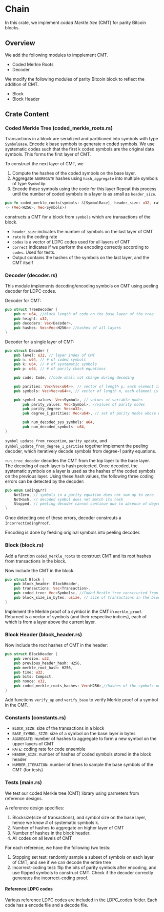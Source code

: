 # Chain

In this crate, we implement _coded Merkle tree_ (CMT) for parity Bitcoin blocks.

## Overview
We add the following modules to impplement CMT.
* Coded Merkle Roots
* Decoder

We modify the following modules of parity Bitcoin block to reflect the addition of CMT.
* Block 
* Block Header

## Crate Content

### Coded Merkle Tree (coded_merkle_roots.rs)
Transactions in a block are serialized and partitioned into symbols with type `SymbolBase`. Encode k base symbols to generate n coded symbols. We use systematic codes such that the first k coded symbols are the original data symbols. This forms the first layer of CMT.

To construct the next layer of CMT, we 
1. Compute the hashes of the coded symbols on the base layer.
2. Aggregate `AGGREGATE` hashes using `hash_aggregate` into multiple symbols of type `SymbolUp`
3. Encode these symbols using the code for this layer
Repeat this process until the number of coded symbols in a layer is as small as `header_size`. 

``` rust
pub fn coded_merkle_roots(symbols: &[SymbolBase], header_size: u32, rate: f32, codes: Vec<Code>, correct: Vec<bool>) 
-> (Vec<H256>, Vec<Symbols>)
```
constructs a CMT for a block from `symbols` which are transactions of the block.
* `header_size` indicates the number of symbols on the last layer of CMT
* `rate` is the coding rate
* `codes` is a vector of LDPC codes used for all layers of CMT
* `correct` indicates if we perform the encoding correctly according to `codes`. Used for tests.
*  Output contains the hashes of the symbols on the last layer, and the CMT itself 

### Decoder (decoder.rs)
This module implements decoding/encoding symbols on CMT using peeling decoder for LDPC codes.

Decoder for CMT: 
``` rust
pub struct TreeDecoder {
	pub n: u64, //block length of code on the base layer of the tree
	pub height: u32, 
	pub decoders: Vec<Decoder>, 
	pub hashes: Vec<Vec<H256>> //hashes of all layers
}
```
Decoder for a single layer of CMT:
``` rust
pub struct Decoder {
	pub level: u32, // layer index of CMT
	pub n: u64, // # of coded symbols
	pub k: u64, // # of systematic symbols
	pub p: u64, // # of parity check equations

	pub code: Code, //code shall not change during decoding

	pub parities: Vec<Vec<u64>>, // vector of length p, each element is a vector indicating the variable nodes connected to a parity node
	pub symbols: Vec<Vec<u64>>, // vector of length n, each element is a vector indicating the parity nodes connected to a variable node

	pub symbol_values: Vec<Symbol>, // values of variable nodes
        pub parity_values: Vec<Symbol>, //values of parity nodes
        pub parity_degree: Vec<u32>, 
        pub degree_1_parities: Vec<u64>, // set of parity nodes whose degree is 1 during decoding

        pub num_decoded_sys_symbols: u64,
        pub num_decoded_symbols: u64,
}
```
`symbol_update_from_reception`, `parity_update`, and `symbol_update_from_degree_1_parities` together implement the peeling decoder, which iteratively decode symbols from degree-1 parity equations.

`run_tree_decoder` decodes the CMT from the top layer to the base layer. The decoding of each layer is hash protected. Once decoded, the systematic symbols on a layer is used as the hashes of the coded symbols on the previous layer. Using these hash values, the following three coding errors can be detected by the decoder:
``` rust
pub enum CodingErr{
	NotZero, // symbols in a parity equation does not sum up to zero
	NotHash, // decoded symbol does not match its hash
	Stopped, // peeling decoder cannot continue due to absence of degree-one parity node 
} 
```
Once detecting one of these errors, decoder constrcuts a `IncorrectCodingProof`.

Encoding is done by feeding original symbols into peeling decoder.

### Block (block.rs)
Add a function `coded_merkle_roots` to construct CMT and its root hashes from transactions in the block.

Now include the CMT in the block:
```rust 
pub struct Block {
	pub block_header: BlockHeader,
	pub transactions: Vec<Transaction>,
	pub coded_tree: Vec<Symbols>, //Coded Merkle tree constructed from the transactions in the block
	pub block_size_in_bytes: usize, // size of transactions in the block, used to specify block size for tests
}
```

Implement the Merkle proof of a symbol in the CMT in `merkle_proof`. Returned is a vector of symbols (and their respective indices), each of which is from a layer above the current layer.

### Block Header (block_header.rs)
Now include the root hashes of CMT in the header:
```rust
pub struct BlockHeader {
	pub version: u32,
	pub previous_header_hash: H256,
	pub merkle_root_hash: H256,
	pub time: u32,
	pub bits: Compact,
	pub nonce: u32,
	pub coded_merkle_roots_hashes: Vec<H256>,//hashes of the symbols on the top layer of coded Merkle tree
}
```
Add functions `verify_up` and `verify_base` to verify Merkle proof of a symbol in the CMT. 


### Constants (constants.rs)
* `BLOCK_SIZE`: size of the transactions in a block
* `BASE_SYMBOL_SIZE`: size of a symbol on the base layer in bytes
* `AGGREGATE`: number of hashes to aggregate to form a new symbol on the upper layers of CMT
* `RATE`: coding rate for code ensemble
* `HEADER_SIZE`: number of hashes of coded symbols stored in the block header 
* `NUMBER_ITERATION`: number of times to sample the base symbols of the CMT (for tests)


### Tests (main.rs)
We test our coded Merkle tree (CMT) library using parmeters from reference designs.

A reference design specifies:
1. Blocksize(size of transactions), and symbol size on the base layer, hence we know # of systematic symbols k.
2. Number of hashes to aggregate on higher layer of CMT
3. Number of hashes in the block header.
4. All codes on all levels of CMT

For each reference, we have the following two tests:
1. Stopping set test: randomly sample a subset of symbols on each layer of CMT, and see if we can decode the entire tree
2. Incorrect-coding test: flip the bits of parity symbols after encoding, and use flipped symbols to construct CMT. Check if the decoder correctly generates the incorrect-coding proof.

#### Reference LDPC codes
Various reference LDPC codes are included in the LDPC_codes folder. Each code has a encode file and a decode file.

